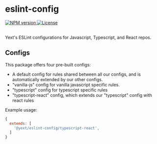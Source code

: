 # eslint-config

<div>
  <a href="https://npmjs.org/package/@yext/eslint-config">
    <img src="https://img.shields.io/npm/v/@yext/eslint-config" alt="NPM version"/>
  </a>
  <a href="./LICENSE">
    <img src="https://img.shields.io/badge/License-BSD%203--Clause-blue.svg" alt="License"/>
  </a>
</div>
<br>

Yext's ESLint configurations for Javascript, Typescript, and React repos.

## Configs

This package offers four pre-built configs:
- A default config for rules shared between all our configs, and is automatically extended by our other configs.
- "vanilla-js" config for vanilla javascript specific rules.
- "typescript" config for typescript specific rules
- "typescript-react" config, which extends our "typescript" config with react rules

Example usage:

```js
{
  extends: [
    '@yext/eslint-config/typescript-react',
  ]
}
```
